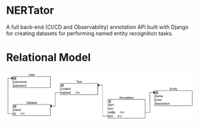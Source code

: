 # NERTator
A full back-end (CI/CD and Observability) annotation API built with Django for creating datasets for performing named entity recognition tasks.

# Relational Model
![**NERTator relational model**](./docs/relational_model/Relational_Model.png)
